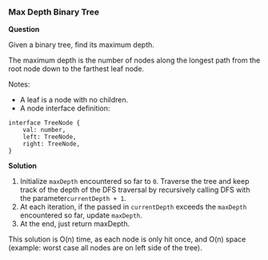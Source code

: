 <h3>Max Depth Binary Tree</h3>

**Question**

Given a binary tree, find its maximum depth.

The maximum depth is the number of nodes along the longest path from the root node down to the farthest leaf node.

Notes:
- A leaf is a node with no children.
- A node interface definition:

```
interface TreeNode {
    val: number,
    left: TreeNode,
    right: TreeNode,
}
```

**Solution**

1) Initialize ```maxDepth``` encountered so far to ```0```. Traverse the tree and keep track of the depth of the DFS traversal by recursively calling DFS with the parameter```currentDepth + 1```.
2) At each iteration, if the passed in ```currentDepth``` exceeds the ```maxDepth``` encountered so far, update ```maxDepth```.
3) At the end, just return maxDepth.

This solution is O(n) time, as each node is only hit once, and O(n) space (example: worst case all nodes are on left side of the tree).
